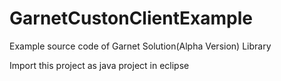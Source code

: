 # GarnetCustonClientExample
Example source code of Garnet Solution(Alpha Version) Library

Import this project as java project in eclipse
